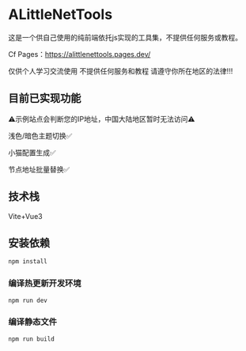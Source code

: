 # ALittleNetTools

这是一个供自己使用的纯前端依托js实现的工具集，不提供任何服务或教程。

Cf Pages：https://alittlenettools.pages.dev/

仅供个人学习交流使用 不提供任何服务和教程 请遵守你所在地区的法律!!!

## 目前已实现功能

⚠️示例站点会判断您的IP地址，中国大陆地区暂时无法访问⚠️

浅色/暗色主题切换✅

小猫配置生成✅

节点地址批量替换✅

## 技术栈

Vite+Vue3

## 安装依赖

```sh
npm install
```

### 编译热更新开发环境

```sh
npm run dev
```

### 编译静态文件

```sh
npm run build
```
